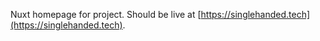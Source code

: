 Nuxt homepage for project. Should be live at [https://singlehanded.tech](https://singlehanded.tech).
